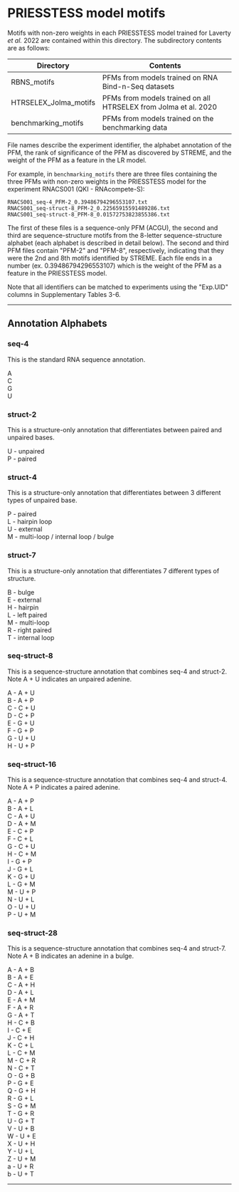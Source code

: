 # PRIESSTESS model motifs

Motifs with non-zero weights in each PRIESSTESS model trained for Laverty *et al.* 2022 are contained within this directory. The subdirectory contents are as follows:

| Directory             | Contents                                                        |
| --------------------- | --------------------------------------------------------------- |
| RBNS_motifs           | PFMs from models trained on RNA Bind-n-Seq datasets             |
| HTRSELEX_Jolma_motifs | PFMs from models trained on all HTRSELEX from Jolma et al. 2020 |
| benchmarking_motifs   | PFMs from models trained on the benchmarking data               |

File names describe the experiment identifier, the alphabet annotation of the PFM, the rank of significance of the PFM as discovered by STREME, and the weight of the PFM as a feature in the LR model.

For example, in `benchmarking_motifs` there are three files containing the three PFMs with non-zero weights in the PRIESSTESS model for the experiment RNACS001 (QKI - RNAcompete-S):

`RNACS001_seq-4_PFM-2_0.39486794296553107.txt`\
`RNACS001_seq-struct-8_PFM-2_0.22565915591489286.txt`\
`RNACS001_seq-struct-8_PFM-8_0.01572753823855386.txt`

The first of these files is a sequence-only PFM (ACGU), the second and third are sequence-structure motifs from the 8-letter sequence-structure alphabet (each alphabet is described in detail below). The second and third PFM files contain "PFM-2" and "PFM-8", respectively, indicating that they were the 2nd and 8th motifs identified by STREME. Each file ends in a number (ex. 0.39486794296553107) which is the weight of the PFM as a feature in the PRIESSTESS model.

Note that all identifiers can be matched to experiments using the "Exp.UID" columns in Supplementary Tables 3-6.

---

## Annotation Alphabets

### seq-4 
This is the standard RNA sequence annotation.

A\
C\
G\
U

### struct-2
This is a structure-only annotation that differentiates between paired and unpaired bases.

U - unpaired\
P - paired

### struct-4
This is a structure-only annotation that differentiates between 3 different types of unpaired base.

P - paired\
L - hairpin loop\
U - external\
M - multi-loop / internal loop / bulge

### struct-7
This is a structure-only annotation that differentiates 7 different types of structure.

B - bulge\
E - external\
H - hairpin\
L - left paired\
M - multi-loop\
R - right paired\
T - internal loop

### seq-struct-8
This is a sequence-structure annotation that combines seq-4 and struct-2. Note A + U indicates an unpaired adenine.

A - A + U\
B - A + P\
C - C + U\
D - C + P\
E - G + U\
F - G + P\
G - U + U\
H - U + P
  
### seq-struct-16
This is a sequence-structure annotation that combines seq-4 and struct-4. Note A + P indicates a paired adenine.

A - A + P\
B - A + L\
C - A + U\
D - A + M\
E - C + P\
F - C + L\
G - C + U\
H - C + M\
I - G + P\
J - G + L\
K - G + U\
L - G + M\
M - U + P\
N - U + L\
O - U + U\
P - U + M
  
### seq-struct-28
This is a sequence-structure annotation that combines seq-4 and struct-7. Note A + B indicates an adenine in a bulge.

A - A + B\
B - A + E\
C - A + H\
D - A + L\
E - A + M\
F - A + R\
G - A + T\
H - C + B\
I - C + E\
J - C + H\
K - C + L\
L - C + M\
M - C + R\
N - C + T\
O - G + B\
P - G + E\
Q - G + H\
R - G + L\
S - G + M\
T - G + R\
U - G + T\
V - U + B\
W - U + E\
X - U + H\
Y - U + L\
Z - U + M\
a - U + R\
b - U + T

---

